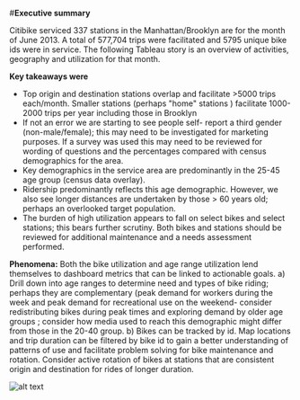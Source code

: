 #**Executive summary**

Citibike serviced 337 stations in the Manhattan/Brooklyn are for the month of June 2013. A total of 577,704 trips were facilitated and 5795 unique bike ids were in service.
The following Tableau story is an overview of activities, geography and utilization for that month.

**Key takeaways were**
*	Top origin and destination stations overlap and facilitate >5000 trips each/month. Smaller stations (perhaps "home" stations ) facilitate 1000-2000 trips per year including those in Brooklyn
*	If not an error we are starting to see people self- report a third gender (non-male/female); this may need to be investigated for marketing purposes. If a survey was used this may need to be reviewed for wording of questions and the percentages compared with census demographics for the area.
*	Key demographics in the service area are predominantly in the 25-45 age group (census data overlay).
*	Ridership predominantly reflects this age demographic. However, we also see longer distances are undertaken by those > 60 years old; perhaps an overlooked target population.
*	The burden of high utilization appears to fall on select bikes and select stations; this bears further scrutiny. Both bikes and stations should be reviewed for additional maintenance and a needs assessment performed. 

**Phenomena:**
Both the bike utilization and age range utilization lend themselves to dashboard metrics that can be linked to actionable goals.
a)	Drill down into age ranges to determine need and types of bike riding; perhaps they are complementary (peak demand for workers during the week and peak demand for recreational use on the weekend- consider redistributing bikes during peak times and exploring demand by older age groups ; consider how media used to reach this demographic might differ from those in the 20-40 group.
b)	Bikes can be tracked by id. Map locations and trip duration can be filtered by bike id to gain a better understanding of patterns of use and facilitate problem solving for bike maintenance and rotation. Consider active rotation of bikes at stations that are consistent origin and destination for rides of longer duration.

![alt text](http://images/map.png)


